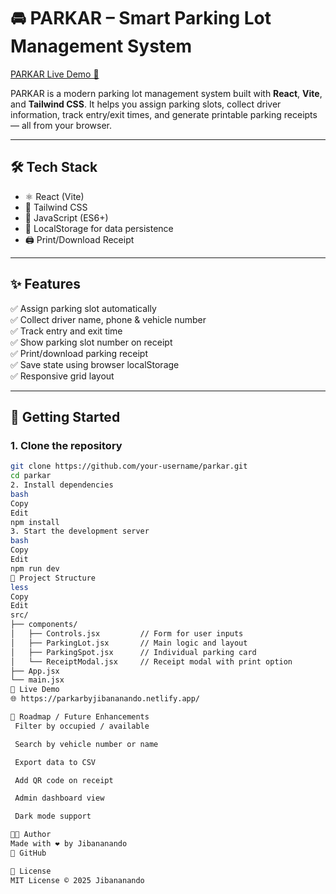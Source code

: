 # 🚘 PARKAR – Smart Parking Lot Management System

[PARKAR Live Demo 🔗](https://parkarbyjibananando.netlify.app/)

PARKAR is a modern parking lot management system built with **React**, **Vite**, and **Tailwind CSS**. It helps you assign parking slots, collect driver information, track entry/exit times, and generate printable parking receipts — all from your browser.

---

## 🛠️ Tech Stack

- ⚛️ React (Vite)
- 💨 Tailwind CSS
- 🧠 JavaScript (ES6+)
- 💾 LocalStorage for data persistence
- 🖨️ Print/Download Receipt

---

## ✨ Features

✅ Assign parking slot automatically  
✅ Collect driver name, phone & vehicle number  
✅ Track entry and exit time  
✅ Show parking slot number on receipt  
✅ Print/download parking receipt  
✅ Save state using browser localStorage  
✅ Responsive grid layout

---

## 🚀 Getting Started

### 1. Clone the repository

```bash
git clone https://github.com/your-username/parkar.git
cd parkar
2. Install dependencies
bash
Copy
Edit
npm install
3. Start the development server
bash
Copy
Edit
npm run dev
📂 Project Structure
less
Copy
Edit
src/
├── components/
│   ├── Controls.jsx         // Form for user inputs
│   ├── ParkingLot.jsx       // Main logic and layout
│   ├── ParkingSpot.jsx      // Individual parking card
│   └── ReceiptModal.jsx     // Receipt modal with print option
├── App.jsx
└── main.jsx
🔗 Live Demo
🌐 https://parkarbyjibananando.netlify.app/

🎯 Roadmap / Future Enhancements
 Filter by occupied / available

 Search by vehicle number or name

 Export data to CSV

 Add QR code on receipt

 Admin dashboard view

 Dark mode support

👨‍💻 Author
Made with ❤️ by Jibananando
🔗 GitHub

📄 License
MIT License © 2025 Jibananando
```
